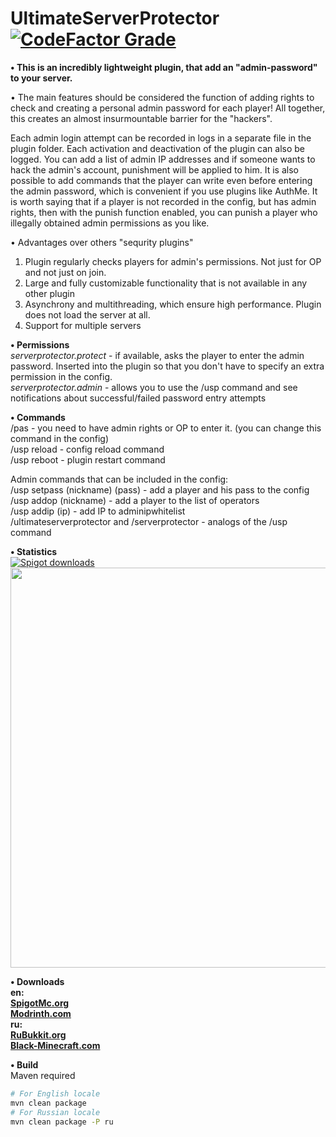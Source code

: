 # UltimateServerProtector [![CodeFactor Grade](https://img.shields.io/codefactor/grade/github/overwrite987/ultimateserverprotector?style=flat-square)](https://www.codefactor.io/repository/github/overwrite987/ultimateserverprotector)

**• This is an  incredibly lightweight plugin, that add an "admin-password" to your server.**

• The main features should be considered the function of adding rights to check and creating a personal admin password for each player! All together, this creates an almost insurmountable barrier for the "hackers".

Each admin login attempt can be recorded in logs in a separate file in the plugin folder. Each activation and deactivation of the plugin can also be logged. 
You can add a list of admin IP addresses and if someone wants to hack the admin's account, punishment will be applied to him. 
It is also possible to add commands that the player can write even before entering the admin password, which is convenient if you use plugins like AuthMe. 
It is worth saying that if a player is not recorded in the config, but has admin rights, then with the punish function enabled, you can punish a player who illegally obtained admin permissions as you like.

• Advantages over others "sequrity plugins"
1) Plugin regularly checks players for admin's permissions. Not just for OP and not just on join.
2) Large and fully customizable functionality that is not available in any other plugin
3) Asynchrony and multithreading, which ensure high performance. Plugin does not load the server at all.
4) Support for multiple servers

**• Permissions**
<br>*serverprotector.protect* - if available, asks the player to enter the admin password. Inserted into the plugin so that you don't have to specify an extra permission in the config. 
<br>*serverprotector.admin* - allows you to use the /usp command and see notifications about successful/failed password entry attempts

**• Commands**
<br>/pas <password> - you need to have admin rights or OP to enter it. (you can change this command in the config) 
<br>/usp reload - config reload command 
<br>/usp reboot - plugin restart command 

Admin commands that can be included in the config: 
<br>/usp setpass (nickname) (pass) - add a player and his pass to the config 
<br>/usp addop (nickname) - add a player to the list of operators 
<br>/usp addip (ip) - add IP to adminipwhitelist 
<br>/ultimateserverprotector and /serverprotector - analogs of the /usp command
  
**• Statistics**
<br>[![Spigot downloads](https://img.shields.io/spiget/downloads/105237?label=Spigot%20downloads)](https://www.spigotmc.org/resources/ultimateserverprotector-admins-operators-security-plugin-lightweight-and-async.105237)
<br><img src="https://bstats.org/signatures/bukkit/UltimateServerProtector.svg" width="640"></img>

**• Downloads**
<br>**en:**
<br><a href="https://www.spigotmc.org/resources/ultimateserverprotector-admins-operators-security-plugin-lightweight-and-async.105237/">**SpigotMc.org**</a>
<br><a href="https://modrinth.com/plugin/ultimateserverprotector">**Modrinth.com**</a>
<br>**ru:**
<br><a href="https://rubukkit.org/threads/admin-sec-ultimateserverprotector-plagin-na-unikalnyj-admin-parol-dlja-kazhdogo-igroka.177400/">**RuBukkit.org**</a>
<br><a href="https://black-minecraft.com/resources/ultimateserverprotector-plagin-na-unikalnyj-admin-parol-dlja-kazhdogo-igroka.2160/">**Black-Minecraft.com**</a>

**• Build**
<br>Maven required
```bash
# For English locale
mvn clean package
# For Russian locale
mvn clean package -P ru
```
